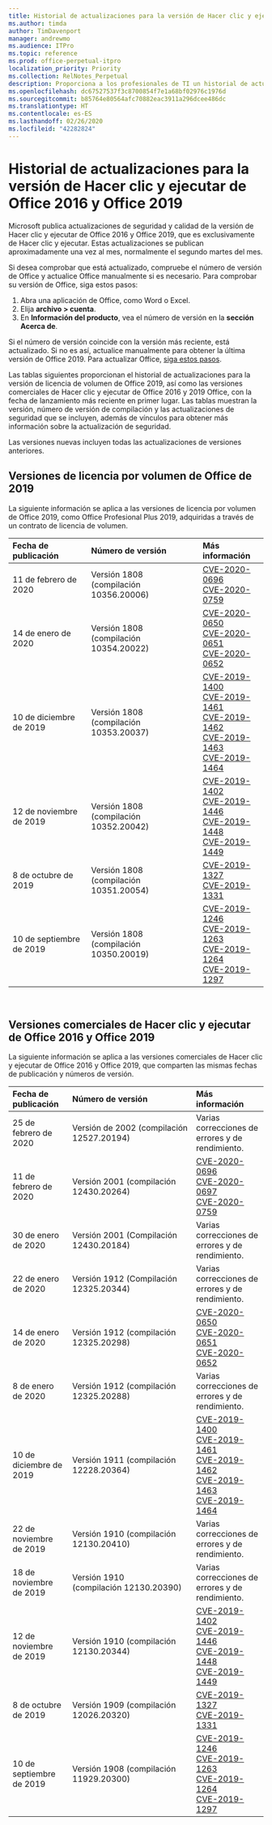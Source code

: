 ```yaml
---
title: Historial de actualizaciones para la versión de Hacer clic y ejecutar de Office 2016 y Office 2019
ms.author: timda
author: TimDavenport
manager: andrewmo
ms.audience: ITPro
ms.topic: reference
ms.prod: office-perpetual-itpro
localization_priority: Priority
ms.collection: RelNotes_Perpetual
description: Proporciona a los profesionales de TI un historial de actualizaciones para las versiones permanentes de Office 2016 y Office 2019 que usan Hacer clic y ejecutar.
ms.openlocfilehash: dc67527537f3c8700854f7e1a68bf02976c1976d
ms.sourcegitcommit: b85764e80564afc70882eac3911a296dcee486dc
ms.translationtype: HT
ms.contentlocale: es-ES
ms.lasthandoff: 02/26/2020
ms.locfileid: "42282824"
---
```

# <a name="update-history-for-office-2016-c2r-and-office-2019"></a>Historial de actualizaciones para la versión de Hacer clic y ejecutar de Office 2016 y Office 2019

Microsoft publica actualizaciones de seguridad y calidad de la versión de Hacer clic y ejecutar de Office 2016 y Office 2019, que es exclusivamente de Hacer clic y ejecutar. Estas actualizaciones se publican aproximadamente una vez al mes, normalmente el segundo martes del mes.

Si desea comprobar que está actualizado, compruebe el número de versión de Office y actualice Office manualmente si es necesario. Para comprobar su versión de Office, siga estos pasos:

  1.    Abra una aplicación de Office, como Word o Excel.
  2.    Elija **archivo > cuenta**.
  3.    En **Información del producto**, vea el número de versión en la **sección Acerca de**.

Si el número de versión coincide con la versión más reciente, está actualizado. Si no es así, actualice manualmente para obtener la última versión de Office 2019. Para actualizar Office, [siga estos pasos](https://support.office.com/article/2ab296f3-7f03-43a2-8e50-46de917611c5).


Las tablas siguientes proporcionan el historial de actualizaciones para la versión de licencia de volumen de Office 2019, así como las versiones comerciales de Hacer clic y ejecutar de Office 2016 y 2019 Office, con la fecha de lanzamiento más reciente en primer lugar. Las tablas muestran la versión, número de versión de compilación y las actualizaciones de seguridad que se incluyen, además de vínculos para obtener más información sobre la actualización de seguridad.

Las versiones nuevas incluyen todas las actualizaciones de versiones anteriores.

## <a name="volume-licensed-versions-of-office-2019"></a>Versiones de licencia por volumen de Office de 2019
La siguiente información se aplica a las versiones de licencia por volumen de Office 2019, como Office Profesional Plus 2019, adquiridas a través de un contrato de licencia de volumen.

|**Fecha de publicación**|**Número de versión**|**Más información**|
|:-----|:-----|:-----|
|11 de febrero de 2020   |Versión 1808 (compilación 10356.20006)  |[CVE-2020-0696](https://portal.msrc.microsoft.com/es-ES/security-guidance/advisory/CVE-2020-0696) <br/> [CVE-2020-0759](https://portal.msrc.microsoft.com/es-ES/security-guidance/advisory/CVE-2020-0759) <br/>  |
|14 de enero de 2020   |Versión 1808 (compilación 10354.20022)  |[CVE-2020-0650](https://portal.msrc.microsoft.com/es-ES/security-guidance/advisory/CVE-2020-0650) <br/> [CVE-2020-0651](https://portal.msrc.microsoft.com/es-ES/security-guidance/advisory/CVE-2020-0651) <br/> [CVE-2020-0652](https://portal.msrc.microsoft.com/es-ES/security-guidance/advisory/CVE-2020-0652) <br/>  |
|10 de diciembre de 2019   |Versión 1808 (compilación 10353.20037)  |[CVE-2019-1400](https://portal.msrc.microsoft.com/es-ES/security-guidance/advisory/CVE-2019-1400) <br/> [CVE-2019-1461](https://portal.msrc.microsoft.com/es-ES/security-guidance/advisory/CVE-2019-1461) <br/> [CVE-2019-1462](https://portal.msrc.microsoft.com/es-ES/security-guidance/advisory/CVE-2019-1462) <br/> [CVE-2019-1463](https://portal.msrc.microsoft.com/es-ES/security-guidance/advisory/CVE-2019-1463) <br/> [CVE-2019-1464](https://portal.msrc.microsoft.com/es-ES/security-guidance/advisory/CVE-2019-1464) <br/> |
|12 de noviembre de 2019   |Versión 1808 (compilación 10352.20042)  |[CVE-2019-1402](https://portal.msrc.microsoft.com/es-ES/security-guidance/advisory/CVE-2019-1402) <br/> [CVE-2019-1446](https://portal.msrc.microsoft.com/es-ES/security-guidance/advisory/CVE-2019-1446) <br/> [CVE-2019-1448](https://portal.msrc.microsoft.com/es-ES/security-guidance/advisory/CVE-2019-1448) <br/> [CVE-2019-1449](https://portal.msrc.microsoft.com/es-ES/security-guidance/advisory/CVE-2019-1449) <br/>  |
|8 de octubre de 2019   |Versión 1808 (compilación 10351.20054)  |[CVE-2019-1327](https://portal.msrc.microsoft.com/es-ES/security-guidance/advisory/CVE-2019-1327) <br/> [CVE-2019-1331](https://portal.msrc.microsoft.com/es-ES/security-guidance/advisory/CVE-2019-1331) <br/> |
|10 de septiembre de 2019   |Versión 1808 (compilación 10350.20019)  |[CVE-2019-1246](https://portal.msrc.microsoft.com/es-ES/security-guidance/advisory/CVE-2019-1246) <br/> [CVE-2019-1263](https://portal.msrc.microsoft.com/es-ES/security-guidance/advisory/CVE-2019-1263) <br/> [CVE-2019-1264](https://portal.msrc.microsoft.com/es-ES/security-guidance/advisory/CVE-2019-1264) <br/> [CVE-2019-1297](https://portal.msrc.microsoft.com/es-ES/security-guidance/advisory/CVE-2019-1297) <br/>  |







<br/>

## <a name="retail-versions-of-office-2016-c2r-and-office-2019"></a>Versiones comerciales de Hacer clic y ejecutar de Office 2016 y Office 2019
La siguiente información se aplica a las versiones comerciales de Hacer clic y ejecutar de Office 2016 y Office 2019, que comparten las mismas fechas de publicación y números de versión.

|**Fecha de publicación**|**Número de versión**|**Más información**|
|:-----|:-----|:-----|
|25 de febrero de 2020   |Versión de 2002 (compilación 12527.20194)  |Varias correcciones de errores y de rendimiento. <br/>  |
|11 de febrero de 2020   |Versión 2001 (compilación 12430.20264)  |[CVE-2020-0696](https://portal.msrc.microsoft.com/es-ES/security-guidance/advisory/CVE-2020-0696) <br/> [CVE-2020-0697](https://portal.msrc.microsoft.com/es-ES/security-guidance/advisory/CVE-2020-0697) <br/> [CVE-2020-0759](https://portal.msrc.microsoft.com/es-ES/security-guidance/advisory/CVE-2020-0759) <br/>  |
|30 de enero de 2020   |Versión 2001 (Compilación 12430.20184)  |Varias correcciones de errores y de rendimiento. <br/>  |
|22 de enero de 2020   |Versión 1912 (Compilación 12325.20344)  |Varias correcciones de errores y de rendimiento. <br/>  |
|14 de enero de 2020   |Versión 1912 (compilación 12325.20298)  |[CVE-2020-0650](https://portal.msrc.microsoft.com/es-ES/security-guidance/advisory/CVE-2020-0650) <br/> [CVE-2020-0651](https://portal.msrc.microsoft.com/es-ES/security-guidance/advisory/CVE-2020-0651) <br/> [CVE-2020-0652](https://portal.msrc.microsoft.com/es-ES/security-guidance/advisory/CVE-2020-0652) <br/>  |
|8 de enero de 2020   |Versión 1912 (compilación 12325.20288)  |Varias correcciones de errores y de rendimiento. <br/>  |
|10 de diciembre de 2019   |Versión 1911 (compilación 12228.20364)  |[CVE-2019-1400](https://portal.msrc.microsoft.com/es-ES/security-guidance/advisory/CVE-2019-1400) <br/> [CVE-2019-1461](https://portal.msrc.microsoft.com/es-ES/security-guidance/advisory/CVE-2019-1461) <br/> [CVE-2019-1462](https://portal.msrc.microsoft.com/es-ES/security-guidance/advisory/CVE-2019-1462) <br/> [CVE-2019-1463](https://portal.msrc.microsoft.com/es-ES/security-guidance/advisory/CVE-2019-1463) <br/> [CVE-2019-1464](https://portal.msrc.microsoft.com/es-ES/security-guidance/advisory/CVE-2019-1464) <br/> |
|22 de noviembre de 2019   |Versión 1910 (compilación 12130.20410)  |Varias correcciones de errores y de rendimiento.<br/>  |
|18 de noviembre de 2019   |Versión 1910 (compilación 12130.20390)  |Varias correcciones de errores y de rendimiento.<br/>  |
|12 de noviembre de 2019   |Versión 1910 (compilación 12130.20344)  |[CVE-2019-1402](https://portal.msrc.microsoft.com/es-ES/security-guidance/advisory/CVE-2019-1402) <br/> [CVE-2019-1446](https://portal.msrc.microsoft.com/es-ES/security-guidance/advisory/CVE-2019-1446) <br/> [CVE-2019-1448](https://portal.msrc.microsoft.com/es-ES/security-guidance/advisory/CVE-2019-1448) <br/> [CVE-2019-1449](https://portal.msrc.microsoft.com/es-ES/security-guidance/advisory/CVE-2019-1449) <br/>  |
|8 de octubre de 2019   |Versión 1909 (compilación 12026.20320)  |[CVE-2019-1327](https://portal.msrc.microsoft.com/es-ES/security-guidance/advisory/CVE-2019-1327) <br/> [CVE-2019-1331](https://portal.msrc.microsoft.com/es-ES/security-guidance/advisory/CVE-2019-1331) <br/> |
|10 de septiembre de 2019   |Versión 1908 (compilación 11929.20300)  |[CVE-2019-1246](https://portal.msrc.microsoft.com/es-ES/security-guidance/advisory/CVE-2019-1246) <br/> [CVE-2019-1263](https://portal.msrc.microsoft.com/es-ES/security-guidance/advisory/CVE-2019-1263) <br/> [CVE-2019-1264](https://portal.msrc.microsoft.com/es-ES/security-guidance/advisory/CVE-2019-1264) <br/> [CVE-2019-1297](https://portal.msrc.microsoft.com/es-ES/security-guidance/advisory/CVE-2019-1297) <br/>  |







